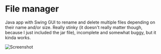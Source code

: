 # File manager

Java app with Swing GUI to rename and delete multiple files depending on their name and/or size. 
Really stinky (it doesn't really matter though, because I just included the jar file), incomplete and somewhat buggy, but it kinda works.

![Screenshot](https://user-images.githubusercontent.com/40747197/101286356-569df700-37ea-11eb-8eca-54b834fb23f0.PNG)
